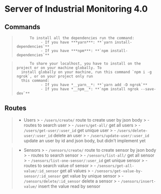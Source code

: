 # Server of Industrial Monitoring 4.0

## Commands

>           To install all the dependencies run the command: 
>                - If you have ***yarn***: **`yarn install-dependencies`**
>                - If you have ***npm***: **`npm install-dependencies`**

>           To share your localhost, you have to install on the project or on your machine globally. To
>       install globally on your machine, run this command `npm i -g ngrok`, or on your project only run
>       this command: 
>                - If you have *__yarn__*: **`yarn add -D ngrok`**
>                - If you have *__npm__*: **`npm install ngrok --save-dev`**


## Routes

> - Users
    > - `/users/create/` route to create user by json body
    > - routes to search user
    >    - `/users/get-all/` get all users
    >    - `/users/get-user/:user_id` get unique user
    > - `/users/delete-user/:user_id` delete an user
    > - `/users/update-user/:user_id` update an user by id and json body, but didn't implement yet

> - Sensors
    > - `/sensors/create/` route to create sensor by json body
    > - routes to search sensor
    >    - `/sensors/list-all/` get all sensor
    >    - `/sensors/list-one-sensor/:user_id` get unique sensor
    > - routes to search value of sensor
    >    - `/sensors/get-all-value/:id_sensor` get all values
    >    - `/sensors/get-value-by-sensor/:id_sensor` get value by unique sensor
    > - `/sensors/delete/:id_sensor` delete a sensor
    > - `/sensors/insert-value/` insert the value read by sensor